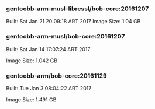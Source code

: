 ### gentoobb-arm-musl-libressl/bob-core:20161207

Built: Sat Jan 21 20:09:18 ART 2017
Image Size: 1.04 GB
### gentoobb-arm-musl/bob-core:20161207
Built: Sat Jan 14 17:07:24 ART 2017

Image Size: 1.042 GB
### gentoobb-arm/bob-core:20161129
Built: Tue Jan  3 08:04:22 ART 2017

Image Size: 1.491 GB
